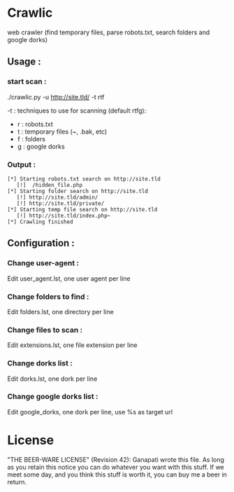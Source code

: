 Crawlic
=======

web crawler (find temporary files, parse robots.txt, search folders and google dorks)

Usage :
-------
### start scan :
./crawlic.py -u http://site.tld/ -t rtf

-t : techniques to use for scanning (default rtfg):
  - r : robots.txt
  - t : temporary files (~, .bak, etc)
  - f : folders
  - g : google dorks

### Output :

    [*] Starting robots.txt search on http://site.tld
       [!]  /hidden_file.php
    [*] Starting folder search on http://site.tld
       [!] http://site.tld/admin/
       [!] http://site.tld/private/
    [*] Starting temp file search on http://site.tld
       [!] http://site.tld/index.php~
    [*] Crawling finished

Configuration :
---------------

### Change user-agent :

Edit user_agent.lst, one user agent per line

### Change folders to find :

Edit folders.lst, one directory per line

### Change files to scan :

Edit extensions.lst, one file extension per line

### Change dorks list :

Edit dorks.lst, one dork per line

### Change google dorks list :

Edit google_dorks, one dork per line, use %s as target url

License
=======

"THE BEER-WARE LICENSE" (Revision 42):
Ganapati wrote this file. As long as you retain this notice you
can do whatever you want with this stuff. If we meet some day, and you think
this stuff is worth it, you can buy me a beer in return.
